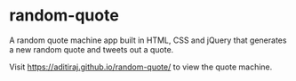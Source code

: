 # random-quote

A random quote machine app built in HTML, CSS and jQuery that generates a new random quote and tweets out a quote.

Visit https://aditiraj.github.io/random-quote/ to view the quote machine.
